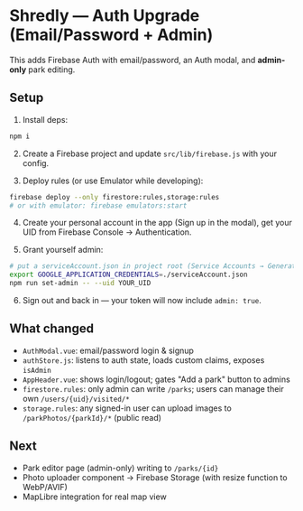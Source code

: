 # Shredly — Auth Upgrade (Email/Password + Admin)

This adds Firebase Auth with email/password, an Auth modal, and **admin-only** park editing.

## Setup
1) Install deps:
```bash
npm i
```

2) Create a Firebase project and update `src/lib/firebase.js` with your config.

3) Deploy rules (or use Emulator while developing):
```bash
firebase deploy --only firestore:rules,storage:rules
# or with emulator: firebase emulators:start
```

4) Create your personal account in the app (Sign up in the modal), get your UID from Firebase Console → Authentication.

5) Grant yourself admin:
```bash
# put a serviceAccount.json in project root (Service Accounts → Generate new key)
export GOOGLE_APPLICATION_CREDENTIALS=./serviceAccount.json
npm run set-admin -- --uid YOUR_UID
```

6) Sign out and back in — your token will now include `admin: true`.

## What changed
- `AuthModal.vue`: email/password login & signup
- `authStore.js`: listens to auth state, loads custom claims, exposes `isAdmin`
- `AppHeader.vue`: shows login/logout; gates "Add a park" button to admins
- `firestore.rules`: only admin can write `/parks`; users can manage their own `/users/{uid}/visited/*`
- `storage.rules`: any signed-in user can upload images to `/parkPhotos/{parkId}/*` (public read)

## Next
- Park editor page (admin-only) writing to `/parks/{id}`
- Photo uploader component → Firebase Storage (with resize function to WebP/AVIF)
- MapLibre integration for real map view
